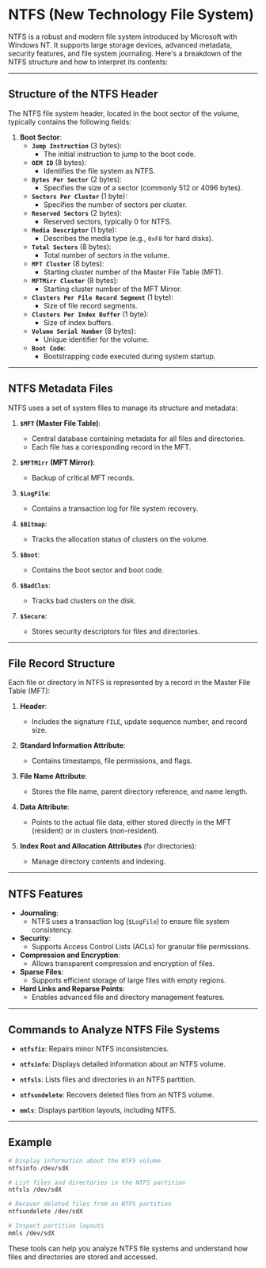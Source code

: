 # NTFS (New Technology File System)

NTFS is a robust and modern file system introduced by Microsoft with Windows NT. It supports large storage devices, advanced metadata, security features, and file system journaling. Here's a breakdown of the NTFS structure and how to interpret its contents:

---

## Structure of the NTFS Header

The NTFS file system header, located in the boot sector of the volume, typically contains the following fields:

1. **Boot Sector**:
    - **`Jump Instruction`** (3 bytes):
        - The initial instruction to jump to the boot code.
    - **`OEM ID`** (8 bytes):
        - Identifies the file system as NTFS.
    - **`Bytes Per Sector`** (2 bytes):
        - Specifies the size of a sector (commonly 512 or 4096 bytes).
    - **`Sectors Per Cluster`** (1 byte):
        - Specifies the number of sectors per cluster.
    - **`Reserved Sectors`** (2 bytes):
        - Reserved sectors, typically 0 for NTFS.
    - **`Media Descriptor`** (1 byte):
        - Describes the media type (e.g., `0xF8` for hard disks).
    - **`Total Sectors`** (8 bytes):
        - Total number of sectors in the volume.
    - **`MFT Cluster`** (8 bytes):
        - Starting cluster number of the Master File Table (MFT).
    - **`MFTMirr Cluster`** (8 bytes):
        - Starting cluster number of the MFT Mirror.
    - **`Clusters Per File Record Segment`** (1 byte):
        - Size of file record segments.
    - **`Clusters Per Index Buffer`** (1 byte):
        - Size of index buffers.
    - **`Volume Serial Number`** (8 bytes):
        - Unique identifier for the volume.
    - **`Boot Code`**:
        - Bootstrapping code executed during system startup.

---

## NTFS Metadata Files

NTFS uses a set of system files to manage its structure and metadata:

1. **`$MFT` (Master File Table)**:
    - Central database containing metadata for all files and directories.
    - Each file has a corresponding record in the MFT.

2. **`$MFTMirr` (MFT Mirror)**:
    - Backup of critical MFT records.

3. **`$LogFile`**:
    - Contains a transaction log for file system recovery.

4. **`$Bitmap`**:
    - Tracks the allocation status of clusters on the volume.

5. **`$Boot`**:
    - Contains the boot sector and boot code.

6. **`$BadClus`**:
    - Tracks bad clusters on the disk.

7. **`$Secure`**:
    - Stores security descriptors for files and directories.

---

## File Record Structure

Each file or directory in NTFS is represented by a record in the Master File Table (MFT):

1. **Header**:
    - Includes the signature `FILE`, update sequence number, and record size.

2. **Standard Information Attribute**:
    - Contains timestamps, file permissions, and flags.

3. **File Name Attribute**:
    - Stores the file name, parent directory reference, and name length.

4. **Data Attribute**:
    - Points to the actual file data, either stored directly in the MFT (resident) or in clusters (non-resident).

5. **Index Root and Allocation Attributes** (for directories):
    - Manage directory contents and indexing.

---

## NTFS Features

- **Journaling**:
    - NTFS uses a transaction log (`$LogFile`) to ensure file system consistency.
- **Security**:
    - Supports Access Control Lists (ACLs) for granular file permissions.
- **Compression and Encryption**:
    - Allows transparent compression and encryption of files.
- **Sparse Files**:
    - Supports efficient storage of large files with empty regions.
- **Hard Links and Reparse Points**:
    - Enables advanced file and directory management features.

---

## Commands to Analyze NTFS File Systems

- **`ntfsfix`**:
  Repairs minor NTFS inconsistencies.

- **`ntfsinfo`**:
  Displays detailed information about an NTFS volume.

- **`ntfsls`**:
  Lists files and directories in an NTFS partition.

- **`ntfsundelete`**:
  Recovers deleted files from an NTFS volume.

- **`mmls`**:
  Displays partition layouts, including NTFS.

---

## Example

```bash
# Display information about the NTFS volume
ntfsinfo /dev/sdX

# List files and directories in the NTFS partition
ntfsls /dev/sdX

# Recover deleted files from an NTFS partition
ntfsundelete /dev/sdX

# Inspect partition layouts
mmls /dev/sdX
```

These tools can help you analyze NTFS file systems and understand how files and directories are stored and accessed.

